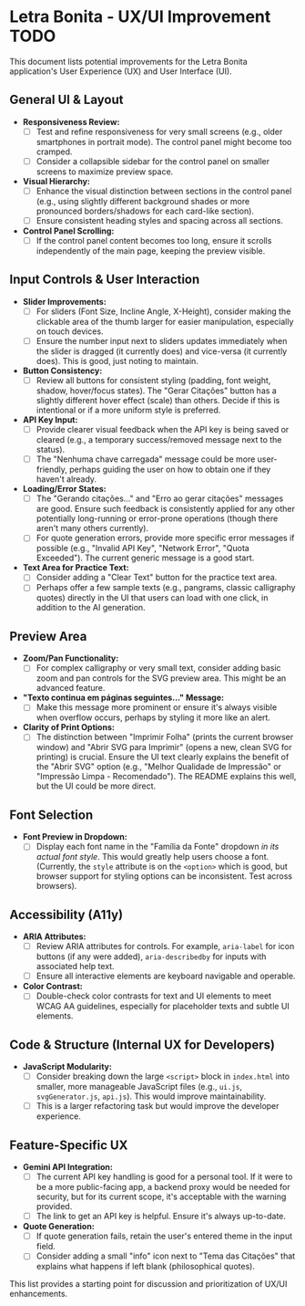 # Letra Bonita - UX/UI Improvement TODO

This document lists potential improvements for the Letra Bonita application's User Experience (UX) and User Interface (UI).

## General UI & Layout

- **Responsiveness Review:**
    - [ ] Test and refine responsiveness for very small screens (e.g., older smartphones in portrait mode). The control panel might become too cramped.
    - [ ] Consider a collapsible sidebar for the control panel on smaller screens to maximize preview space.
- **Visual Hierarchy:**
    - [ ] Enhance the visual distinction between sections in the control panel (e.g., using slightly different background shades or more pronounced borders/shadows for each card-like section).
    - [ ] Ensure consistent heading styles and spacing across all sections.
- **Control Panel Scrolling:**
    - [ ] If the control panel content becomes too long, ensure it scrolls independently of the main page, keeping the preview visible.

## Input Controls & User Interaction

- **Slider Improvements:**
    - [ ] For sliders (Font Size, Incline Angle, X-Height), consider making the clickable area of the thumb larger for easier manipulation, especially on touch devices.
    - [ ] Ensure the number input next to sliders updates immediately when the slider is dragged (it currently does) and vice-versa (it currently does). This is good, just noting to maintain.
- **Button Consistency:**
    - [ ] Review all buttons for consistent styling (padding, font weight, shadow, hover/focus states). The "Gerar Citações" button has a slightly different hover effect (scale) than others. Decide if this is intentional or if a more uniform style is preferred.
- **API Key Input:**
    - [ ] Provide clearer visual feedback when the API key is being saved or cleared (e.g., a temporary success/removed message next to the status).
    - [ ] The "Nenhuma chave carregada" message could be more user-friendly, perhaps guiding the user on how to obtain one if they haven't already.
- **Loading/Error States:**
    - [ ] The "Gerando citações..." and "Erro ao gerar citações" messages are good. Ensure such feedback is consistently applied for any other potentially long-running or error-prone operations (though there aren't many others currently).
    - [ ] For quote generation errors, provide more specific error messages if possible (e.g., "Invalid API Key", "Network Error", "Quota Exceeded"). The current generic message is a good start.
- **Text Area for Practice Text:**
    - [ ] Consider adding a "Clear Text" button for the practice text area.
    - [ ] Perhaps offer a few sample texts (e.g., pangrams, classic calligraphy quotes) directly in the UI that users can load with one click, in addition to the AI generation.

## Preview Area

- **Zoom/Pan Functionality:**
    - [ ] For complex calligraphy or very small text, consider adding basic zoom and pan controls for the SVG preview area. This might be an advanced feature.
- **"Texto continua em páginas seguintes..." Message:**
    - [ ] Make this message more prominent or ensure it's always visible when overflow occurs, perhaps by styling it more like an alert.
- **Clarity of Print Options:**
    - [ ] The distinction between "Imprimir Folha" (prints the current browser window) and "Abrir SVG para Imprimir" (opens a new, clean SVG for printing) is crucial. Ensure the UI text clearly explains the benefit of the "Abrir SVG" option (e.g., "Melhor Qualidade de Impressão" or "Impressão Limpa - Recomendado"). The README explains this well, but the UI could be more direct.

## Font Selection

- **Font Preview in Dropdown:**
    - [ ] Display each font name in the "Família da Fonte" dropdown *in its actual font style*. This would greatly help users choose a font. (Currently, the `style` attribute is on the `<option>` which is good, but browser support for styling options can be inconsistent. Test across browsers).

## Accessibility (A11y)

- **ARIA Attributes:**
    - [ ] Review ARIA attributes for controls. For example, `aria-label` for icon buttons (if any were added), `aria-describedby` for inputs with associated help text.
    - [ ] Ensure all interactive elements are keyboard navigable and operable.
- **Color Contrast:**
    - [ ] Double-check color contrasts for text and UI elements to meet WCAG AA guidelines, especially for placeholder texts and subtle UI elements.

## Code & Structure (Internal UX for Developers)

- **JavaScript Modularity:**
    - [ ] Consider breaking down the large `<script>` block in `index.html` into smaller, more manageable JavaScript files (e.g., `ui.js`, `svgGenerator.js`, `api.js`). This would improve maintainability.
    - [ ] This is a larger refactoring task but would improve the developer experience.

## Feature-Specific UX

- **Gemini API Integration:**
    - [ ] The current API key handling is good for a personal tool. If it were to be a more public-facing app, a backend proxy would be needed for security, but for its current scope, it's acceptable with the warning provided.
    - [ ] The link to get an API key is helpful. Ensure it's always up-to-date.
- **Quote Generation:**
    - [ ] If quote generation fails, retain the user's entered theme in the input field.
    - [ ] Consider adding a small "info" icon next to "Tema das Citações" that explains what happens if left blank (philosophical quotes).

This list provides a starting point for discussion and prioritization of UX/UI enhancements.
